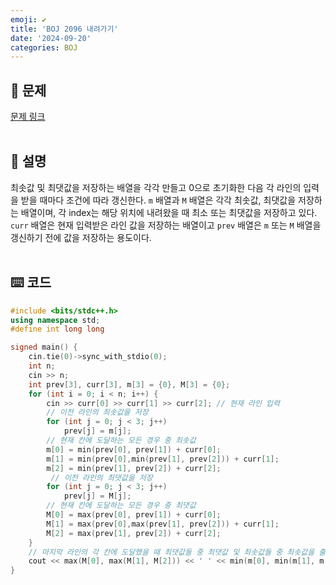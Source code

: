 ```yaml
---
emoji: ✔️
title: 'BOJ 2096 내려가기'
date: '2024-09-20'
categories: BOJ
---
```

## 📝 문제
<a href="https://boj.kr/2096" target="_blank">문제 링크</a>
<br/><br/>

## 📖 설명
최솟값 및 최댓값을 저장하는 배열을 각각 만들고 0으로 초기화한 다음 각 라인의 입력을 받을 때마다 조건에 따라 갱신한다. `m` 배열과 `M` 배열은 각각 최솟값, 최댓값을 저장하는 배열이며, 각 index는 해당 위치에 내려왔을 때 최소 또는 최댓값을 저장하고 있다. `curr` 배열은 현재 입력받은 라인 값을 저장하는 배열이고 `prev` 배열은 `m` 또는 `M` 배열을 갱신하기 전에 값을 저장하는 용도이다.
<br/><br/>

## ⌨️ 코드
```cpp
#include <bits/stdc++.h>
using namespace std;
#define int long long

signed main() {
    cin.tie(0)->sync_with_stdio(0);
    int n;
    cin >> n;
    int prev[3], curr[3], m[3] = {0}, M[3] = {0};
    for (int i = 0; i < n; i++) {
        cin >> curr[0] >> curr[1] >> curr[2]; // 현재 라인 입력
        // 이전 라인의 최솟값을 저장
        for (int j = 0; j < 3; j++)
            prev[j] = m[j];
        // 현재 칸에 도달하는 모든 경우 중 최솟값
        m[0] = min(prev[0], prev[1]) + curr[0];
        m[1] = min(prev[0],min(prev[1], prev[2])) + curr[1];
        m[2] = min(prev[1], prev[2]) + curr[2];
         // 이전 라인의 최댓값을 저장
        for (int j = 0; j < 3; j++)
            prev[j] = M[j];
        // 현재 칸에 도달하는 모든 경우 중 최댓값
        M[0] = max(prev[0], prev[1]) + curr[0];
        M[1] = max(prev[0],max(prev[1], prev[2])) + curr[1];
        M[2] = max(prev[1], prev[2]) + curr[2];
    }
    // 마지막 라인의 각 칸에 도달했을 때 최댓값들 중 최댓값 및 최솟값들 중 최솟값을 출력
    cout << max(M[0], max(M[1], M[2])) << ' ' << min(m[0], min(m[1], m[2]));
}
```

```toc
```